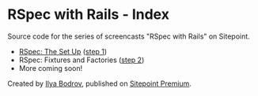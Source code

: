 # RSpec with Rails - Index

Source code for the series of screencasts "RSpec with Rails" on Sitepoint.

* [RSpec: The Set Up](https://www.sitepoint.com/premium/screencasts/rspec-the-set-up) ([step 1](https://github.com/learnable-content/RSpec-collection/tree/step1_final))
* RSpec: Fixtures and Factories ([step 2](https://github.com/learnable-content/RSpec-collection/tree/step2_final))
* More coming soon!

Created by [Ilya Bodrov](http://radiant-wind.com), published on [Sitepoint Premium](https://www.sitepoint.com/premium).